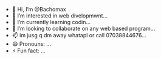- 👋 Hi, I’m @Bachomax
- 👀 I’m interested in web divelopmwnt...
- 🌱 I’m currently learning codin...
- 💞️ I’m looking to collaborate on any web based program...
- 📫 im jusg q dm away whatapl or call 07038844676...
- 😄 Pronouns: ...
- ⚡ Fun fact: ...

<!---




<!DOCTYPE html>
<html lang="en">
<head>
    <meta charset="UTF-8">
    <meta name="viewport" content="width=device-width, initial-scale=1.0">
    <title>Login</title>
    <link rel="stylesheet" href="{{ url_for('static', filename='styles.css') }}">
</head>
<body>
    <div class="login-container">
        <h2>Bank Login</h2>
        <form action="/login" method="POST">
            <label for="email">Email:</label>
            <input type="email" id="email" name="email" required>

            <label for="password">Password:</label>
            <input type="password" id="password" name="password" required>

            <button type="submit">Login</button>
        </form>
    </div>
</body>
</html>
Bachomax/Bachomax is a ✨ special ✨ repository because its `README.md` (this file) appears on your GitHub profile.
You can click the Preview link to take a look at your changes.
--->
